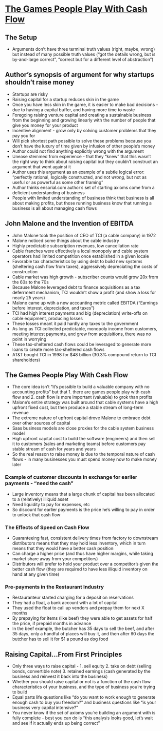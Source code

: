 # [The Games People Play With Cash Flow](https://commoncog.com/cash-flow-games/)

## The Setup

* Arguments don’t have three terminal truth values (right, maybe, wrong) but instead of many possible truth values (“got the details wrong, but is by-and-large correct”, “correct but for a different level of abstraction”)

## Author’s synopsis of argument for why startups shouldn’t raise money
* Startups are risky
* Raising capital for a startup reduces skin in the game
* Once you have less skin in the game, it is easier to make bad decisions - due to having a capital buffer, and having more time to waste
* Foregoing raising venture capital and creating a sustainable business from the beginning and growing linearly with the number of people that give you money for your product
* Incentive alignment - grow only by solving customer problems that they pay you for
* Will pick shortest path possible to solve these problems because you don’t have the luxury of time given by infusion of other people’s money
* Author could not find anything explicitly wrong with the argument
* Unease stemmed from experience - that they “knew” that this wasn’t the right way to think about raising capital but they couldn’t construct an argument that went against it
* Author uses this argument as an example of a subtle logical error: “perfectly rational, logically constructed, and not *wrong*, but not as useful or as powerful as some other framing”
* Author thinks ensorial.com author’s set of starting axioms come from a deficient understanding of business
* People with limited understanding of business think that business is all about making profits, but those running business know that running a business is all about managing cash flows

## John Malone and the Invention of EBITDA

* John Malone took the position of CEO of TCI (a cable company) in 1972
* Malone noticed some things about the cable industry
* Highly predictable subscription revenues, low cancellation rate
* Cable franches were effectively a local monopoly and cable system operators had limited competition once established in a given locale
* Favorable tax characteristics by using debt to build new systems (sheltering cash flow from taxes), aggressively depreciating the costs of construction
* Cable market was high growth - subscriber counts would grow 20x from the 60s to the 70s
* Because Malone leveraged debt to finance acquisitions as a tax deferrment mechanism, TCI wouldn’t show a profit (and show a loss for nearly 25 years)
* Malone came up wtih a new accounting metric called EBITDA (“Earnings before interest, depreciation, and taxes”)
* TCI had high interest payments and big (depreciation) write-offs on cable equipment, producing losses
* These losses meant it paid hardly any taxes to the government
* As long as TCI collected predictable, monopoly income from customers, meeting interest payments, and grew from acquisitions, there was no point in worrying
* These tax-sheltered cash flows could be leveraged to generate more loans to create more tax-sheltered cash flows
* AT&T bought TCI in 1998 for $48 billion (30.3% compound return to TCI shareholders)

## The Games People Play With Cash Flow

* The core idea isn’t “it’s possible to build a valuable company with no accounting profits” but that 1. there are games people play with cash flow and 2. cash flow is more important (valuable) to grok than profits
* Malone’s entire strategy was built around that cable systems have a high upfront fixed cost, but then produce a stable stream of long-term revenue
* The extreme nature of upfront capital drove Malone to embrace debt over other sources of capital
* Saas business models are close proxies for the cable system business model
* High upfront capital cost to build the software (engineers) and then sell it to customers (sales and marketing teams) before customers pay stable stream of cash for years and years
* So the real reason to raise money is due to the temporal nature of cash flows - in many businesses you must spend money now to make money later

### Example of customer discounts in exchange for earlier payments - “need the cash”

* Large inventory means that a large chunk of capital has been allocated to a (relatively) illiquid asset
* Need liquidity to pay for expenses, etc
* So discount for earlier payments is the price he’s willing to pay in order to unlock that cash flow

### The Effects of Speed on Cash Flow

* Guaranteeing fast, consistent delivery times from factory to downstream distributors means that they may hold less inventory, which in turn means that they would have a better cash position
* Can charge a higher price (and thus have higher margins, while taking market share away from your competitors)
* Distributors will prefer to hold your product over a competitor’s given the better cash flow (they are required to have less illiquid inventory on hand at any given time)

### Pre-payments in the Restaurant Industry

 * Restauranteur started charging for a deposit on reservations
 * They had a float, a bank account with a lot of capital
 * They used the float to call up vendors and prepay them for next X months
 * By prepaying for items (like beef) they were able to get assets for half the price, if prepaid months in advance
 * In the beef example, the butcher has 35 days to sell the beef, and after 35 days, only a handful of places will buy it, and then after 60 days the butcher has to sell it for $1 a pound as dog food

## Raising Capital…From First Principles

* Only three ways to raise capital - 1. sell equity 2. take on debt (selling bonds, convertible note) 3. retained earnings (cash generated by the business and reinvest it back into the business)
* Whether you should raise capital or not is a function of the cash flow characteristics of your business, and the type of business you’re trying to build
* Equal parts life questions like “do you want to work enough to generate enough cash to buy you freedom?” and business questions like “is your business very capital intensive?”
* You never know if the set of axioms you’re building an argument with is fully complete - best you can do is “this analysis looks good, let’s wait and see if it actually ends up being correct”
